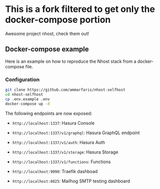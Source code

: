 # This is a fork filtered to get only the docker-compose portion
Awesome project nhost, check them out!

## Docker-compose example

Here is an example on how to reproduce the Nhost stack from a docker-compose file.

### Configuration

```sh
git clone https://github.com/ammarfaris/nhost-selfhost
cd nhost-selfhost
cp .env.example .env
docker-compose up -d
```

The following endpoints are now exposed:

- `http://localhost:1337`: Hasura Console
- `http://localhost:1337/v1/graphql`: Hasura GraphQL endpoint
- `http://localhost:1337/v1/auth`: Hasura Auth
- `http://localhost:1337/v1/storage`: Hasura Storage
- `http://localhost:1337/v1/functions`: Functions

- `http://localhost:9090`: Traefik dashboad
- `http://localhost:8025`: Mailhog SMTP testing dashboard 
